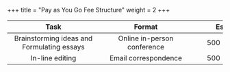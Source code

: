 +++
title = "Pay as You Go Fee Structure"
weight = 2
+++

<!--more-->

| <div style="width:200px">Task</div> | <div style="width:200px">Format</div> | <div style="width:200px">Essay Length</div> | <div style="width:200px">Fee</div> |
| :----: | :----: | :----: | :----: |
| Brainstorming ideas and Formulating essays | Online in-person conference | 500 - 1,000 words | 4,000 NTD/hr |
| In-line editing | Email correspondence | 500 - 1,000 words | 7,000 NTD/hr |